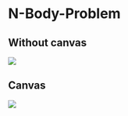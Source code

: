 # N-Body-Problem

## Without canvas
<img src='https://user-images.githubusercontent.com/65621247/125457307-a25136fb-8546-421b-b59d-11a3f3947784.mp' align='center'>

## Canvas
<img src='https://user-images.githubusercontent.com/65621247/125457344-4d6939a4-a4a8-41de-b685-67b32be31de6.mp4' align='center'>
